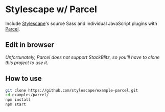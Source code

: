 # Stylescape w/ Parcel

Include [Stylescape](https://scape.style)'s source Sass and individual JavaScript plugins with [Parcel](https://parceljs.org).

## Edit in browser

_Unfortunately, Parcel does not support StackBlitz, so you'll have to clone this project to use it._

## How to use

```sh
git clone https://github.com/stylescape/example-parcel.git
cd examples/parcel/
npm install
npm start
```
